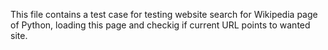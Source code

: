 This file contains a test case for testing website search for Wikipedia page of Python, loading this page and checkig if current URL points to wanted site.
